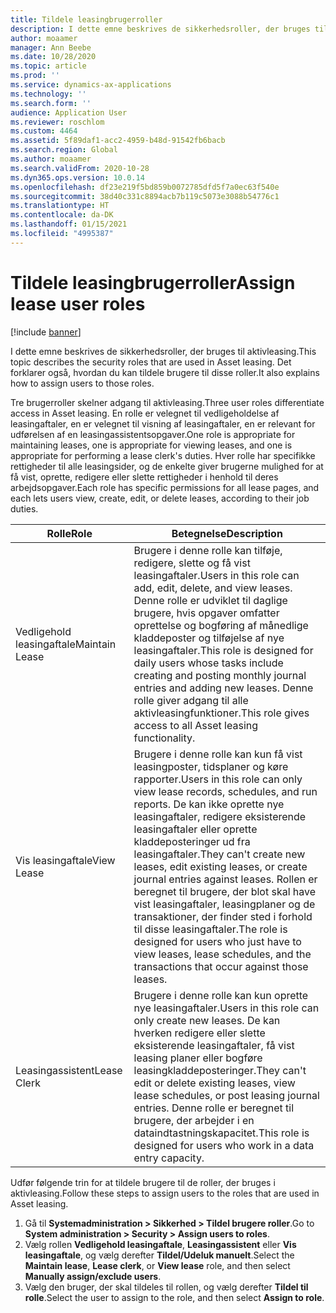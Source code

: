 ```yaml
---
title: Tildele leasingbrugerroller
description: I dette emne beskrives de sikkerhedsroller, der bruges til aktivleasing. Det forklarer også, hvordan du kan tildele brugere til disse roller.
author: moaamer
manager: Ann Beebe
ms.date: 10/28/2020
ms.topic: article
ms.prod: ''
ms.service: dynamics-ax-applications
ms.technology: ''
ms.search.form: ''
audience: Application User
ms.reviewer: roschlom
ms.custom: 4464
ms.assetid: 5f89daf1-acc2-4959-b48d-91542fb6bacb
ms.search.region: Global
ms.author: moaamer
ms.search.validFrom: 2020-10-28
ms.dyn365.ops.version: 10.0.14
ms.openlocfilehash: df23e219f5bd859b0072785dfd5f7a0ec63f540e
ms.sourcegitcommit: 38d40c331c8894acb7b119c5073e3088b54776c1
ms.translationtype: HT
ms.contentlocale: da-DK
ms.lasthandoff: 01/15/2021
ms.locfileid: "4995387"
---
```

# <a name="assign-lease-user-roles"></a><span data-ttu-id="8f111-104">Tildele leasingbrugerroller</span><span class="sxs-lookup"><span data-stu-id="8f111-104">Assign lease user roles</span></span>

[!include [banner](../includes/banner.md)]

<span data-ttu-id="8f111-105">I dette emne beskrives de sikkerhedsroller, der bruges til aktivleasing.</span><span class="sxs-lookup"><span data-stu-id="8f111-105">This topic describes the security roles that are used in Asset leasing.</span></span> <span data-ttu-id="8f111-106">Det forklarer også, hvordan du kan tildele brugere til disse roller.</span><span class="sxs-lookup"><span data-stu-id="8f111-106">It also explains how to assign users to those roles.</span></span>

<span data-ttu-id="8f111-107">Tre brugerroller skelner adgang til aktivleasing.</span><span class="sxs-lookup"><span data-stu-id="8f111-107">Three user roles differentiate access in Asset leasing.</span></span> <span data-ttu-id="8f111-108">En rolle er velegnet til vedligeholdelse af leasingaftaler, en er velegnet til visning af leasingaftaler, en er relevant for udførelsen af en leasingassistentsopgaver.</span><span class="sxs-lookup"><span data-stu-id="8f111-108">One role is appropriate for maintaining leases, one is appropriate for viewing leases, and one is appropriate for performing a lease clerk's duties.</span></span> <span data-ttu-id="8f111-109">Hver rolle har specifikke rettigheder til alle leasingsider, og de enkelte giver brugerne mulighed for at få vist, oprette, redigere eller slette rettigheder i henhold til deres arbejdsopgaver.</span><span class="sxs-lookup"><span data-stu-id="8f111-109">Each role has specific permissions for all lease pages, and each lets users view, create, edit, or delete leases, according to their job duties.</span></span>

| <span data-ttu-id="8f111-110">Rolle</span><span class="sxs-lookup"><span data-stu-id="8f111-110">Role</span></span>           | <span data-ttu-id="8f111-111">Betegnelse</span><span class="sxs-lookup"><span data-stu-id="8f111-111">Description</span></span> |
|----------------|-------------|
| <span data-ttu-id="8f111-112">Vedligehold leasingaftale</span><span class="sxs-lookup"><span data-stu-id="8f111-112">Maintain Lease</span></span> | <span data-ttu-id="8f111-113">Brugere i denne rolle kan tilføje, redigere, slette og få vist leasingaftaler.</span><span class="sxs-lookup"><span data-stu-id="8f111-113">Users in this role can add, edit, delete, and view leases.</span></span> <span data-ttu-id="8f111-114">Denne rolle er udviklet til daglige brugere, hvis opgaver omfatter oprettelse og bogføring af månedlige kladdeposter og tilføjelse af nye leasingaftaler.</span><span class="sxs-lookup"><span data-stu-id="8f111-114">This role is designed for daily users whose tasks include creating and posting monthly journal entries and adding new leases.</span></span> <span data-ttu-id="8f111-115">Denne rolle giver adgang til alle aktivleasingfunktioner.</span><span class="sxs-lookup"><span data-stu-id="8f111-115">This role gives access to all Asset leasing functionality.</span></span> |
| <span data-ttu-id="8f111-116">Vis leasingaftale</span><span class="sxs-lookup"><span data-stu-id="8f111-116">View Lease</span></span>     | <span data-ttu-id="8f111-117">Brugere i denne rolle kan kun få vist leasingposter, tidsplaner og køre rapporter.</span><span class="sxs-lookup"><span data-stu-id="8f111-117">Users in this role can only view lease records, schedules, and run reports.</span></span> <span data-ttu-id="8f111-118">De kan ikke oprette nye leasingaftaler, redigere eksisterende leasingaftaler eller oprette kladdeposteringer ud fra leasingaftaler.</span><span class="sxs-lookup"><span data-stu-id="8f111-118">They can't create new leases, edit existing leases, or create journal entries against leases.</span></span> <span data-ttu-id="8f111-119">Rollen er beregnet til brugere, der blot skal have vist leasingaftaler, leasingplaner og de transaktioner, der finder sted i forhold til disse leasingaftaler.</span><span class="sxs-lookup"><span data-stu-id="8f111-119">The role is designed for users who just have to view leases, lease schedules, and the transactions that occur against those leases.</span></span> |
| <span data-ttu-id="8f111-120">Leasingassistent</span><span class="sxs-lookup"><span data-stu-id="8f111-120">Lease Clerk</span></span>    | <span data-ttu-id="8f111-121">Brugere i denne rolle kan kun oprette nye leasingaftaler.</span><span class="sxs-lookup"><span data-stu-id="8f111-121">Users in this role can only create new leases.</span></span> <span data-ttu-id="8f111-122">De kan hverken redigere eller slette eksisterende leasingaftaler, få vist leasing planer eller bogføre leasingkladdeposteringer.</span><span class="sxs-lookup"><span data-stu-id="8f111-122">They can't edit or delete existing leases, view lease schedules, or post leasing journal entries.</span></span> <span data-ttu-id="8f111-123">Denne rolle er beregnet til brugere, der arbejder i en dataindtastningskapacitet.</span><span class="sxs-lookup"><span data-stu-id="8f111-123">This role is designed for users who work in a data entry capacity.</span></span> |

<span data-ttu-id="8f111-124">Udfør følgende trin for at tildele brugere til de roller, der bruges i aktivleasing.</span><span class="sxs-lookup"><span data-stu-id="8f111-124">Follow these steps to assign users to the roles that are used in Asset leasing.</span></span>

1. <span data-ttu-id="8f111-125">Gå til **Systemadministration \> Sikkerhed \> Tildel brugere roller**.</span><span class="sxs-lookup"><span data-stu-id="8f111-125">Go to **System administration \> Security \> Assign users to roles**.</span></span>
2. <span data-ttu-id="8f111-126">Vælg rollen **Vedligehold leasingaftale**, **Leasingassistent** eller **Vis leasingaftale**, og vælg derefter **Tildel/Udeluk manuelt**.</span><span class="sxs-lookup"><span data-stu-id="8f111-126">Select the **Maintain lease**, **Lease clerk**, or **View lease** role, and then select **Manually assign/exclude users**.</span></span>
3. <span data-ttu-id="8f111-127">Vælg den bruger, der skal tildeles til rollen, og vælg derefter **Tildel til rolle**.</span><span class="sxs-lookup"><span data-stu-id="8f111-127">Select the user to assign to the role, and then select **Assign to role**.</span></span>
